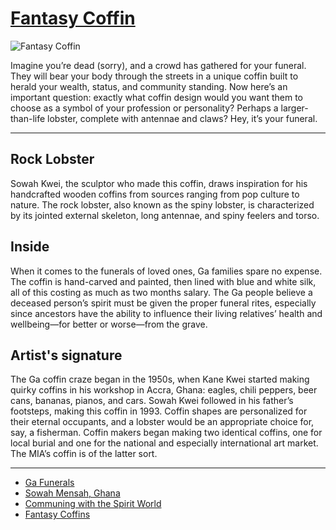 # [Fantasy Coffin](http://artstories.artsmia.org/#/o/111088)
![Fantasy Coffin](http://api.artsmia.org/images/111088/medium.jpg)

Imagine you’re dead (sorry), and a crowd has gathered for your funeral. They will bear your body through the streets in a unique coffin built to herald your wealth, status, and community standing. Now here’s an important question: exactly what coffin design would you want them to choose as a symbol of your profession or personality? Perhaps a larger-than-life lobster, complete with antennae and claws? Hey, it’s your funeral.

---

## Rock Lobster

Sowah Kwei, the sculptor who made this coffin, draws inspiration for his handcrafted wooden coffins from sources ranging from pop culture to nature. The rock lobster, also known as the spiny lobster, is characterized by its jointed external skeleton, long antennae, and spiny feelers and torso.

## Inside

When it comes to the funerals of loved ones, Ga families spare no expense. The coffin is hand-carved and painted, then lined with blue and white silk, all of this costing as much as two months salary. The Ga people believe a deceased person’s spirit must be given the proper funeral rites, especially since ancestors have the ability to influence their living relatives’ health and wellbeing—for better or worse—from the grave.

## Artist's signature

The Ga coffin craze began in the 1950s, when Kane Kwei started making quirky coffins in his workshop in Accra, Ghana: eagles, chili peppers, beer cans, bananas, pianos, and cars. Sowah Kwei followed in his father’s footsteps, making this coffin in 1993. Coffin shapes are personalized for their eternal occupants, and a lobster would be an appropriate choice for, say, a fisherman. Coffin makers began making two identical coffins, one for local burial and one for the national and especially international art market. The MIA’s coffin is of the latter sort.

---

* [Ga Funerals](../stories/ga-funerals.md)
* [Sowah Mensah, Ghana](../stories/sowah-mensah-ghana.md)
* [Communing with the Spirit World](../stories/communing-with-the-spirit-world.md)
* [Fantasy Coffins](../stories/fantasy-coffins.md)
